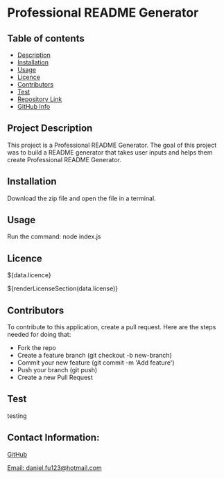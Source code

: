   # Professional README Generator

  ## Table of contents
  - [Description](#Description)
  - [Installation](#Installation)
  - [Usage](#Usage)
  - [Licence](#Licence)
  - [Contributors](#Contributors)
  - [Test](#Test)
  - [Repository Link](#Repository)
  - [GitHub Info](#GitHub) 

  ## Project Description

  This project is a Professional README Generator. The goal of this project was to build a README generator that takes user inputs and helps them create Professional README Generator. 

  ## Installation 

Download the zip file and open the file in a terminal. 
  
  ## Usage

Run the command: node index.js

  ## Licence

  ${data.licence}

  ${renderLicenseSection(data.license)}

  ## Contributors

  To contribute to this application, create a pull request.
  Here are the steps needed for doing that:
  - Fork the repo
  - Create a feature branch (git checkout -b new-branch)
  - Commit your new feature (git commit -m 'Add feature')
  - Push your branch (git push)
  - Create a new Pull Request

  ## Test

testing

  ## Contact Information:
  [GitHub](https://github.com/danielfu13)

  [Email: daniel.fu123@hotmail.com](mailto:daniel.fu123@hotmail.com)
